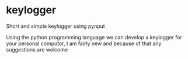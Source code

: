 # keylogger
Short and simple keylogger using pynput

Using the python programming language we can develop a keylogger for your personal computor, I am fairly new and because of that any suggestions are welcome
